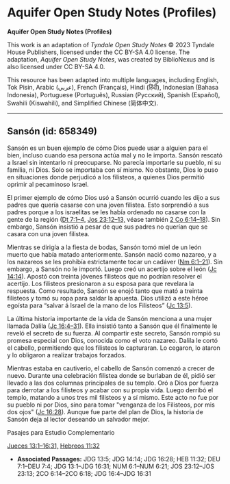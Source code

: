# Aquifer Open Study Notes (Profiles)

**Aquifer Open Study Notes (Profiles)**

This work is an adaptation of *Tyndale Open Study Notes* © 2023 Tyndale House Publishers, licensed under the CC BY\-SA 4\.0 license. The adaptation, *Aquifer Open Study Notes*, was created by BiblioNexus and is also licensed under CC BY\-SA 4\.0\.

This resource has been adapted into multiple languages, including English, Tok Pisin, Arabic (عربي), French (Français), Hindi (हिंदी), Indonesian (Bahasa Indonesia), Portuguese (Português), Russian (Русский), Spanish (Español), Swahili (Kiswahili), and Simplified Chinese (简体中文).



--------------------------------

## Sansón (id: 658349)

Sansón es un buen ejemplo de cómo Dios puede usar a alguien para el bien, incluso cuando esa persona actúa mal y no le importa. Sansón rescató a Israel sin intentarlo ni preocuparse. No parecía importarle su pueblo, ni su familia, ni Dios. Solo se importaba con sí mismo. No obstante, Dios lo puso en situaciones donde perjudicó a los filisteos, a quienes Dios permitió oprimir al pecaminoso Israel.

El primer ejemplo de cómo Dios usó a Sansón ocurrió cuando les dijo a sus padres que quería casarse con una joven filistea. Esto sorprendió a sus padres porque a los israelitas se les había ordenado no casarse con la gente de la región ([Dt 7:1–4,](https://ref.ly/Deut7:1-Deut7:4) [Jos 23:12–13,](https://ref.ly/Josh23:12-Josh23:13) véase también [2 Co 6:14–18](https://ref.ly/2Cor6:14-2Cor6:18)). Sin embargo, Sansón insistió a pesar de que sus padres no querían que se casara con una joven filistea.

Mientras se dirigía a la fiesta de bodas, Sansón tomó miel de un león muerto que había matado anteriormente. Sansón nació como nazareo, y a los nazareos se les prohibía estrictamente tocar un cadáver ([Nm 6:1–21](https://ref.ly/Num6:1-Num6:21)). Sin embargo, a Sansón no le importó. Luego creó un acertijo sobre el león ([Jc 14:14](https://ref.ly/Judg14:14)). Apostó con treinta jóvenes filisteos que no podrían resolver el acertijo. Los filisteos presionaron a su esposa para que revelara la respuesta. Como resultado, Sansón se enojó tanto que mató a treinta filisteos y tomó su ropa para saldar la apuesta. Dios utilizó a este héroe egoísta para “salvar á Israel de la mano de los Filisteos” ([Jc 13:5](https://ref.ly/Judg13:5)).

La última historia importante de la vida de Sansón menciona a una mujer llamada Dalila ([Jc 16:4–31](https://ref.ly/Judg16:4-Judg16:31)). Ella insistió tanto a Sansón que él finalmente le reveló el secreto de su fuerza. Al compartir este secreto, Sansón rompió su promesa especial con Dios, conocida como el voto nazareo. Dalila le cortó el cabello, permitiendo que los filisteos lo capturaran. Lo cegaron, lo ataron y lo obligaron a realizar trabajos forzados.

Mientras estaba en cautiverio, el cabello de Sansón comenzó a crecer de nuevo. Durante una celebración filistea donde se burlaban de él, pidió ser llevado a las dos columnas principales de su templo. Oró a Dios por fuerza para derrotar a los filisteos y acabar con su propia vida. Luego derribó el templo, matando a unos tres mil filisteos y a sí mismo. Este acto no fue por su pueblo ni por Dios, sino para tomar "venganza de los Filisteos, por mis dos ojos" ([Jc 16:28](https://ref.ly/Judg16:28)). Aunque fue parte del plan de Dios, la historia de Sansón deja al lector deseando un salvador mejor.

Pasajes para Estudio Complementario

[Jueces 13:1–16:31,](https://ref.ly/Judg13:1-Judg16:31) [Hebreos 11:32](https://ref.ly/Heb11:32)

* **Associated Passages:** JDG 13:5; JDG 14:14; JDG 16:28; HEB 11:32; DEU 7:1–DEU 7:4; JDG 13:1–JDG 16:31; NUM 6:1–NUM 6:21; JOS 23:12–JOS 23:13; 2CO 6:14–2CO 6:18; JDG 16:4–JDG 16:31

